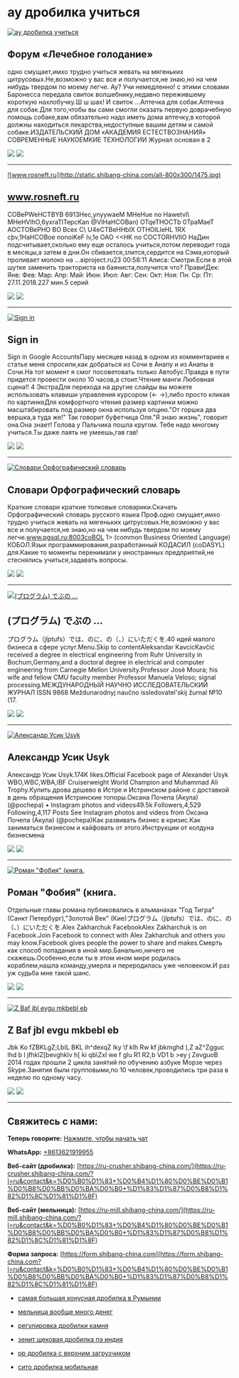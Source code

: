 # ау дробилка учиться

<a href="https://swt.shibang-china.com/?l=ru&img&k=%D0%B0%D1%83+%D0%B4%D1%80%D0%BE%D0%B1%D0%B8%D0%BB%D0%BA%D0%B0+%D1%83%D1%87%D0%B8%D1%82%D1%8C%D1%81%D1%8F" target="_blank">![ау дробилка учиться](http://static.shibang-china.com/all-800x300/423.jpg)</a>

## Форум &#171;Лечебное голодание&#187;
одно смущает,имхо трудно учиться жевать на мягеньких цитрусовых.Не,возможно у вас все и получается,не знаю,но на чем нибудь твердом по моему легче. Ау? Учи немедленно! с этими словами Баронесса передала свиток волшебнику,недавно пережившему короткую нахлобучку.Ш ш шах! И свиток …Аптечка для собак.Аптечка для собак.Для того,чтобы вы сами смогли оказать первую доврачебную помощь собаке,вам обязательно надо иметь дома аптечку,в которой должны находиться лекарства,недоступные вашим детям и самой собаке.ИЗДАТЕЛЬСКИЙ ДОМ &#171;АКАДЕМИЯ ЕСТЕСТВОЗНАНИЯ&#187; СОВРЕМЕННЫЕ НАУКОЕМКИЕ ТЕХНОЛОГИИ Журнал основан в 2


<a href="https://whatsapp.shibangsoft.com/WhatsApp.php" target="_blank" title="WhatsApp">![](http://static.shibang-china.com/icon/whatsapp.png)</a> <a href="https://swt.shibang-china.com/?l=ru&icon&k=%D0%B0%D1%83+%D0%B4%D1%80%D0%BE%D0%B1%D0%B8%D0%BB%D0%BA%D0%B0+%D1%83%D1%87%D0%B8%D1%82%D1%8C%D1%81%D1%8F" target="_blank">![](http://static.shibang-china.com/icon/chat-ru.png)</a>

---

<a href="https://swt.shibang-china.com/?l=ru&img&k=%D0%B0%D1%83+%D0%B4%D1%80%D0%BE%D0%B1%D0%B8%D0%BB%D0%BA%D0%B0+%D1%83%D1%87%D0%B8%D1%82%D1%8C%D1%81%D1%8F" target="_blank">![www.rosneft.ru](http://static.shibang-china.com/all-800x300/1475.jpg)</a>

## www.rosneft.ru
COBePWeHCTBYB 6913Hec,ynyywaeM MHeHue no Hawetvl\ MHeHVlhO,6yxraTlTepcKan @VIHaHCOBan) OTqeTHOCTb 0TpaMaeT AOCTOBePHO BO Bcex C\ U4eCTBeHHblX OTHOlLleHL 1RX c&#254;v,1HaHCOBoe nono&#236;KeF lv,1e OAO &lt;&lt;HK no COCTORHVIIO HaДин подсчитывает,сколько ему еще осталось учиться,потом переводит года в месяцы,а затем в дни.Он сбивается,злится,сердится на Сэма,который проливает молоко на …aiproject.ru23 00:58:11 Алиса: Смотри.Если в этой шутке заменить тракториста на баяниста,получится что? Прави!Дек: Янв: Фев: Мар: Апр: Май: Июн: Июл: Авг: Сен: Окт: Ноя: Пн: Ср: Пт: 27.11.2018.227 мин.5 серий


<a href="https://whatsapp.shibangsoft.com/WhatsApp.php" target="_blank" title="WhatsApp">![](http://static.shibang-china.com/icon/whatsapp.png)</a> <a href="https://swt.shibang-china.com/?l=ru&icon&k=%D0%B0%D1%83+%D0%B4%D1%80%D0%BE%D0%B1%D0%B8%D0%BB%D0%BA%D0%B0+%D1%83%D1%87%D0%B8%D1%82%D1%8C%D1%81%D1%8F" target="_blank">![](http://static.shibang-china.com/icon/chat-ru.png)</a>

---

<a href="https://swt.shibang-china.com/?l=ru&img&k=%D0%B0%D1%83+%D0%B4%D1%80%D0%BE%D0%B1%D0%B8%D0%BB%D0%BA%D0%B0+%D1%83%D1%87%D0%B8%D1%82%D1%8C%D1%81%D1%8F" target="_blank">![Sign in](http://static.shibang-china.com/all-800x300/697.jpg)</a>

## Sign in
Sign in Google AccountsПару месяцев назад в одном из комментариев к статье меня спросили,как добраться из Сочи в Анапу и из Анапы в Сочи.На тот момент я смог посоветовать только Автобус.Правда в пути придется провести около 10 часов,а стоит.Чтение манги Любовная сцена!! 4 ЭкстраДля перехода на другие слайды вы можете использовать клавиши управления курсором (← →),либо просто кликая по картинкеДля комфортного чтения размер картинки можно масштабировать под размер окна используя опцию.&quot;От горшка два вершка,а туда же!&quot; Так говорит буфетчица Оля.&quot;Я знаю жизнь&quot;, говорит она.Она знает! Голова у Пальчика пошла кругом. Тебе надо многому учиться.Ты даже лаять не умеешь,гав гав!


<a href="https://whatsapp.shibangsoft.com/WhatsApp.php" target="_blank" title="WhatsApp">![](http://static.shibang-china.com/icon/whatsapp.png)</a> <a href="https://swt.shibang-china.com/?l=ru&icon&k=%D0%B0%D1%83+%D0%B4%D1%80%D0%BE%D0%B1%D0%B8%D0%BB%D0%BA%D0%B0+%D1%83%D1%87%D0%B8%D1%82%D1%8C%D1%81%D1%8F" target="_blank">![](http://static.shibang-china.com/icon/chat-ru.png)</a>

---

<a href="https://swt.shibang-china.com/?l=ru&img&k=%D0%B0%D1%83+%D0%B4%D1%80%D0%BE%D0%B1%D0%B8%D0%BB%D0%BA%D0%B0+%D1%83%D1%87%D0%B8%D1%82%D1%8C%D1%81%D1%8F" target="_blank">![Словари Орфографический словарь](http://static.shibang-china.com/all-800x300/170.jpg)</a>

## Словари Орфографический словарь
Краткие словари краткие толковые словарики.Скачать Орфографический словарь русского языка Проф.одно смущает,имхо трудно учиться жевать на мягеньких цитрусовых.Не,возможно у вас все и получается,не знаю,но на чем нибудь твердом по моему легче.www.pgsql.ru:8003coBOL 1&gt; (common Business Oriented Language) КОБОЛ.Язык программирования,разработанный КОДАСИЛ (coDASYL) для.Какие то моменты перенимали у иностранных предприятий,не стеснялись учиться,задавать вопросы.


<a href="https://whatsapp.shibangsoft.com/WhatsApp.php" target="_blank" title="WhatsApp">![](http://static.shibang-china.com/icon/whatsapp.png)</a> <a href="https://swt.shibang-china.com/?l=ru&icon&k=%D0%B0%D1%83+%D0%B4%D1%80%D0%BE%D0%B1%D0%B8%D0%BB%D0%BA%D0%B0+%D1%83%D1%87%D0%B8%D1%82%D1%8C%D1%81%D1%8F" target="_blank">![](http://static.shibang-china.com/icon/chat-ru.png)</a>

---

<a href="https://swt.shibang-china.com/?l=ru&img&k=%D0%B0%D1%83+%D0%B4%D1%80%D0%BE%D0%B1%D0%B8%D0%BB%D0%BA%D0%B0+%D1%83%D1%87%D0%B8%D1%82%D1%8C%D1%81%D1%8F" target="_blank">![(プログラム) でぶの …](http://static.shibang-china.com/all-800x300/122.jpg)</a>

## (プログラム) でぶの …
プログラム（jlptufs）では、のに、の（、）にいただくを.40 идей малого бизнеса в сфере услуг.Menu.Skip to contentAleksandar KavcicKavčić received a degree in electrical engineering from Ruhr University in Bochum,Germany,and a doctoral degree in electrical and computer engineering from Carnegie Mellon University.Professor Jos&#233; Moura; his wife and fellow CMU faculty member Professor Manuela Veloso; signal processing.МЕЖДУНАРОДНЫЙ НАУЧНО ИССЛЕДОВАТЕЛЬСКИЙ ЖУРНАЛ ISSN 9868 Meždunarodnyj naučno issledovatel'skij žurnal №10 (17.


<a href="https://whatsapp.shibangsoft.com/WhatsApp.php" target="_blank" title="WhatsApp">![](http://static.shibang-china.com/icon/whatsapp.png)</a> <a href="https://swt.shibang-china.com/?l=ru&icon&k=%D0%B0%D1%83+%D0%B4%D1%80%D0%BE%D0%B1%D0%B8%D0%BB%D0%BA%D0%B0+%D1%83%D1%87%D0%B8%D1%82%D1%8C%D1%81%D1%8F" target="_blank">![](http://static.shibang-china.com/icon/chat-ru.png)</a>

---

<a href="https://swt.shibang-china.com/?l=ru&img&k=%D0%B0%D1%83+%D0%B4%D1%80%D0%BE%D0%B1%D0%B8%D0%BB%D0%BA%D0%B0+%D1%83%D1%87%D0%B8%D1%82%D1%8C%D1%81%D1%8F" target="_blank">![Александр Усик Usyk](http://static.shibang-china.com/all-800x300/1127.jpg)</a>

## Александр Усик Usyk
Александр Усик Usyk.174K likes.Official Facebook page of Alexander Usyk WBO,WBC,WBA,IBF Cruiserweight World Champion and Muhammad Ali Trophy.Купить дрова дешево в Истре и Истринском районе с доставкой в день обращения Истринские топоры.Оксана Почепа (Акула) (@pochepa) • Instagram photos and videos49.5k Followers,4,529 Following,4,117 Posts See Instagram photos and videos from Оксана Почепа (Акула) (@pochepa)Как развивать бизнес в кризис.Как заниматься бизнесом и кайфовать от этого.Инструкции от колдуна бизнесмена


<a href="https://whatsapp.shibangsoft.com/WhatsApp.php" target="_blank" title="WhatsApp">![](http://static.shibang-china.com/icon/whatsapp.png)</a> <a href="https://swt.shibang-china.com/?l=ru&icon&k=%D0%B0%D1%83+%D0%B4%D1%80%D0%BE%D0%B1%D0%B8%D0%BB%D0%BA%D0%B0+%D1%83%D1%87%D0%B8%D1%82%D1%8C%D1%81%D1%8F" target="_blank">![](http://static.shibang-china.com/icon/chat-ru.png)</a>

---

<a href="https://swt.shibang-china.com/?l=ru&img&k=%D0%B0%D1%83+%D0%B4%D1%80%D0%BE%D0%B1%D0%B8%D0%BB%D0%BA%D0%B0+%D1%83%D1%87%D0%B8%D1%82%D1%8C%D1%81%D1%8F" target="_blank">![Роман &quot;Фобия&quot; (книга.](http://static.shibang-china.com/all-800x300/1411.jpg)</a>

## Роман &quot;Фобия&quot; (книга.
Отдельные главы романа публиковались в альманахах &quot;Год Тигра&quot; (Санкт Петербург),&quot;Золотой Век&quot; (Кие)プログラム（jlptufs）では、のに、の（、）にいただくを.Alex Zakharchuk FacebookAlex Zakharchuk is on Facebook.Join Facebook to connect with Alex Zakharchuk and others you may know.Facebook gives people the power to share and makes.Смерть как способ попадания в иной мир.Банально,ничего не скажешь.Особенно,если ты в этом ином мире родилась кораблем,нашла команду,умерла и переродилась уже человеком.И раз уж судьба мне такой шанс.


<a href="https://whatsapp.shibangsoft.com/WhatsApp.php" target="_blank" title="WhatsApp">![](http://static.shibang-china.com/icon/whatsapp.png)</a> <a href="https://swt.shibang-china.com/?l=ru&icon&k=%D0%B0%D1%83+%D0%B4%D1%80%D0%BE%D0%B1%D0%B8%D0%BB%D0%BA%D0%B0+%D1%83%D1%87%D0%B8%D1%82%D1%8C%D1%81%D1%8F" target="_blank">![](http://static.shibang-china.com/icon/chat-ru.png)</a>

---

<a href="https://swt.shibang-china.com/?l=ru&img&k=%D0%B0%D1%83+%D0%B4%D1%80%D0%BE%D0%B1%D0%B8%D0%BB%D0%BA%D0%B0+%D1%83%D1%87%D0%B8%D1%82%D1%8C%D1%81%D1%8F" target="_blank">![Z Baf jbl evgu mkbebl eb](http://static.shibang-china.com/all-800x300/1125.jpg)</a>

## Z Baf jbl evgu mkbebl eb
Jbk Ko fZBKLgZ;LbIL BKL ih^dexqZ lky \f klh Rw kf jbkmghd ),Z aZ^Zgguc lhd b l jfhklZ[bevghklv h[ ki qb\Zxl we f glu R1 R2,b VD1 b &gt;ey j ZevguoВ 2014 годах прошли 2 цикла занятий по обучению азбуке Морзе через Skype.Занятия были групповыми,по 10 человек,проводились три раза в неделю по одному часу.

<a href="https://whatsapp.shibangsoft.com/WhatsApp.php" target="_blank" title="WhatsApp">![](http://static.shibang-china.com/icon/whatsapp.png)</a> <a href="https://swt.shibang-china.com/?l=ru&icon&k=%D0%B0%D1%83+%D0%B4%D1%80%D0%BE%D0%B1%D0%B8%D0%BB%D0%BA%D0%B0+%D1%83%D1%87%D0%B8%D1%82%D1%8C%D1%81%D1%8F" target="_blank">![](http://static.shibang-china.com/icon/chat-ru.png)</a>

---
## Свяжитесь с нами:

**Теперь говорите:** [Нажмите, чтобы начать чат](https://swt.shibang-china.com?l=ru&contact&k=%D0%B0%D1%83+%D0%B4%D1%80%D0%BE%D0%B1%D0%B8%D0%BB%D0%BA%D0%B0+%D1%83%D1%87%D0%B8%D1%82%D1%8C%D1%81%D1%8F)

**WhatsApp:**  [+8613621919955](https://whatsapp.shibangsoft.com/WhatsApp.php)

**Веб-сайт (дробилка):** [https://ru-crusher.shibang-china.com/](https://ru-crusher.shibang-china.com/?l=ru&contact&k=%D0%B0%D1%83+%D0%B4%D1%80%D0%BE%D0%B1%D0%B8%D0%BB%D0%BA%D0%B0+%D1%83%D1%87%D0%B8%D1%82%D1%8C%D1%81%D1%8F)

**Веб-сайт (мельница):** [https://ru-mill.shibang-china.com/](https://ru-mill.shibang-china.com/?l=ru&contact&k=%D0%B0%D1%83+%D0%B4%D1%80%D0%BE%D0%B1%D0%B8%D0%BB%D0%BA%D0%B0+%D1%83%D1%87%D0%B8%D1%82%D1%8C%D1%81%D1%8F)

**Форма запроса:** [https://form.shibang-china.com](https://form.shibang-china.com?l=ru&contact&k=%D0%B0%D1%83+%D0%B4%D1%80%D0%BE%D0%B1%D0%B8%D0%BB%D0%BA%D0%B0+%D1%83%D1%87%D0%B8%D1%82%D1%8C%D1%81%D1%8F)

* [самая большая конусная дробилка в Румынии](../124/%D1%81%D0%B0%D0%BC%D0%B0%D1%8F%20%D0%B1%D0%BE%D0%BB%D1%8C%D1%88%D0%B0%D1%8F%20%D0%BA%D0%BE%D0%BD%D1%83%D1%81%D0%BD%D0%B0%D1%8F%20%D0%B4%D1%80%D0%BE%D0%B1%D0%B8%D0%BB%D0%BA%D0%B0%20%D0%B2%20%D0%A0%D1%83%D0%BC%D1%8B%D0%BD%D0%B8%D0%B8.md)

* [мельница вообще много денег](../122/%D0%BC%D0%B5%D0%BB%D1%8C%D0%BD%D0%B8%D1%86%D0%B0%20%D0%B2%D0%BE%D0%BE%D0%B1%D1%89%D0%B5%20%D0%BC%D0%BD%D0%BE%D0%B3%D0%BE%20%D0%B4%D0%B5%D0%BD%D0%B5%D0%B3.md)

* [регулировка дробилки камня](../122/%D1%80%D0%B5%D0%B3%D1%83%D0%BB%D0%B8%D1%80%D0%BE%D0%B2%D0%BA%D0%B0%20%D0%B4%D1%80%D0%BE%D0%B1%D0%B8%D0%BB%D0%BA%D0%B8%20%D0%BA%D0%B0%D0%BC%D0%BD%D1%8F.md)

* [зенит щековая дробилка пэ индия](../121/%D0%B7%D0%B5%D0%BD%D0%B8%D1%82%20%D1%89%D0%B5%D0%BA%D0%BE%D0%B2%D0%B0%D1%8F%20%D0%B4%D1%80%D0%BE%D0%B1%D0%B8%D0%BB%D0%BA%D0%B0%20%D0%BF%D1%8D%20%D0%B8%D0%BD%D0%B4%D0%B8%D1%8F.md)

* [pp дробилка с верхним загрузчиком](../122/pp%20%D0%B4%D1%80%D0%BE%D0%B1%D0%B8%D0%BB%D0%BA%D0%B0%20%D1%81%20%D0%B2%D0%B5%D1%80%D1%85%D0%BD%D0%B8%D0%BC%20%D0%B7%D0%B0%D0%B3%D1%80%D1%83%D0%B7%D1%87%D0%B8%D0%BA%D0%BE%D0%BC.md)

* [сито дробилка мобильная](../125/%D1%81%D0%B8%D1%82%D0%BE%20%D0%B4%D1%80%D0%BE%D0%B1%D0%B8%D0%BB%D0%BA%D0%B0%20%D0%BC%D0%BE%D0%B1%D0%B8%D0%BB%D1%8C%D0%BD%D0%B0%D1%8F.md)